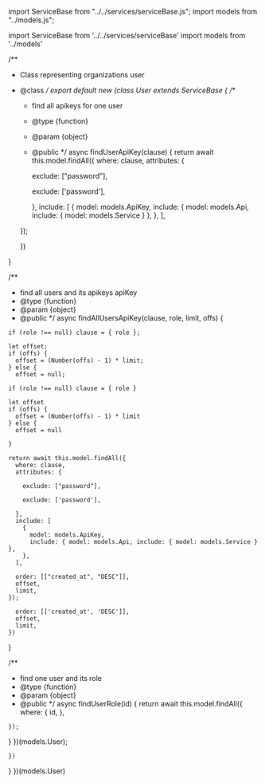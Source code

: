 
import ServiceBase from "../../services/serviceBase.js";
import models from "../models.js";

import ServiceBase from '../../services/serviceBase'
import models from '../models'


/**
 * Class representing organizations user
 * @class
 */
export default new (class User extends ServiceBase {
  /**
   * find all apikeys for one user
   * @type {function}
   * @param {object}
   * @public
   */
  async findUserApiKey(clause) {
    return await this.model.findAll({
      where: clause,
      attributes: {

        exclude: ["password"],

        exclude: ['password'],

      },
      include: [
        {
          model: models.ApiKey,
          include: { model: models.Api, include: { model: models.Service } },
        },
      ],

    });

    })

  }

  /**
   * find all users and its apikeys apiKey
   * @type {function}
   * @param {object}
   * @public
   */
  async findAllUsersApiKey(clause, role, limit, offs) {

    if (role !== null) clause = { role };

    let offset;
    if (offs) {
      offset = (Number(offs) - 1) * limit;
    } else {
      offset = null;

    if (role !== null) clause = { role }

    let offset
    if (offs) {
      offset = (Number(offs) - 1) * limit
    } else {
      offset = null

    }

    return await this.model.findAll({
      where: clause,
      attributes: {

        exclude: ["password"],

        exclude: ['password'],

      },
      include: [
        {
          model: models.ApiKey,
          include: { model: models.Api, include: { model: models.Service } },
        },
      ],

      order: [["created_at", "DESC"]],
      offset,
      limit,
    });

      order: [['created_at', 'DESC']],
      offset,
      limit,
    })

  }

  /**
   * find one user and its role
   * @type {function}
   * @param {object}
   * @public
   */
  async findUserRole(id) {
    return await this.model.findAll({
      where: {
        id,
      },

    });
  }
})(models.User);

    })
  }
})(models.User)

